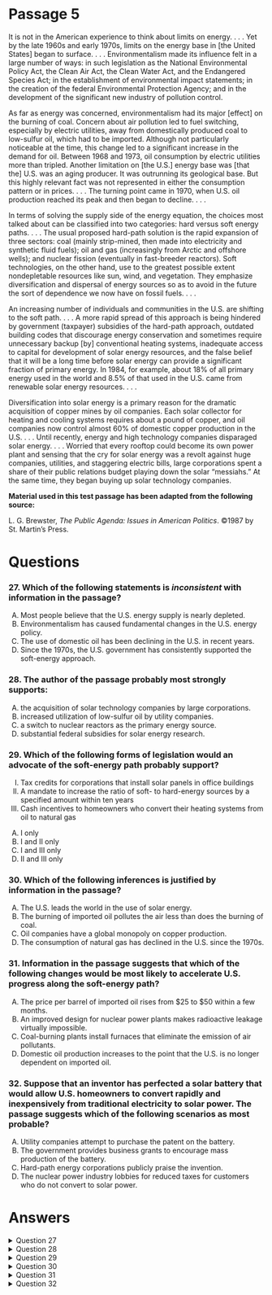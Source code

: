 # Passage 5
It is not in the American experience to think about limits on energy. . . . Yet by the late 1960s and early 1970s, limits on the energy base in [the United States] began to surface. . . . Environmentalism made its influence felt in a large number of ways: in such legislation as the National Environmental Policy Act, the Clean Air Act, the Clean Water Act, and the Endangered Species Act; in the establishment of environmental impact statements; in the creation of the federal Environmental Protection Agency; and in the development of the significant new industry of pollution control.

As far as energy was concerned, environmentalism had its major [effect] on the burning of coal. Concern about air pollution led to fuel switching, especially by electric utilities, away from domestically produced coal to low-sulfur oil, which had to be imported. Although not particularly noticeable at the time, this change led to a significant increase in the demand for oil. Between 1968 and 1973, oil consumption by electric utilities more than tripled. Another limitation on [the U.S.] energy base was [that the] U.S. was an aging producer. It was outrunning its geological base. But this highly relevant fact was not represented in either the consumption pattern or in prices. . . . The turning point came in 1970, when U.S. oil production reached its peak and then began to decline. . . .

In terms of solving the supply side of the energy equation, the choices most talked about can be classified into two categories: hard versus soft energy paths. . . . The usual proposed hard-path solution is the rapid expansion of three sectors: coal (mainly strip-mined, then made into electricity and synthetic fluid fuels); oil and gas (increasingly from Arctic and offshore wells); and nuclear fission (eventually in fast-breeder reactors). Soft technologies, on the other hand, use to the greatest possible extent nondepletable resources like sun, wind, and vegetation. They emphasize diversification and dispersal of energy sources so as to avoid in the future the sort of dependence we now have on fossil fuels. . . .

An increasing number of individuals and communities in the U.S. are shifting to the soft path. . . . A more rapid spread of this approach is being hindered by government (taxpayer) subsidies of the hard-path approach, outdated building codes that discourage energy conservation and sometimes require unnecessary backup [by] conventional heating systems, inadequate access to capital for development of solar energy resources, and the false belief that it will be a long time before solar energy can provide a significant fraction of primary energy. In 1984, for example, about 18% of all primary energy used in the world and 8.5% of that used in the U.S. came from renewable solar energy resources. . . .

Diversification into solar energy is a primary reason for the dramatic acquisition of copper mines by oil companies. Each solar collector for heating and cooling systems requires about a pound of copper, and oil companies now control almost 60% of domestic copper production in the U.S. . . . Until recently, energy and high technology companies disparaged solar energy. . . . Worried that every rooftop could become its own power plant and sensing that the cry for solar energy was a revolt against huge companies, utilities, and staggering electric bills, large corporations spent a share of their public relations budget playing down the solar “messiahs.” At the same time, they began buying up solar technology companies.

**Material used in this test passage has been adapted from the following source:**

L. G. Brewster, *The Public Agenda: Issues in American Politics*. ©1987 by St. Martin’s Press.

# Questions
### 27. Which of the following statements is *inconsistent* with information in the passage?
<ol type="A">
  <li>Most people believe that the U.S. energy supply is nearly depleted.</li>
  <li>Environmentalism has caused fundamental changes in the U.S. energy policy.</li>
  <li>The use of domestic oil has been declining in the U.S. in recent years.</li>
  <li>Since the 1970s, the U.S. government has consistently supported the soft-energy approach.</li>
</ol>

### 28. The author of the passage probably most strongly supports:
<ol type="A">
  <li>the acquisition of solar technology companies by large corporations.</li>
  <li>increased utilization of low-sulfur oil by utility companies.</li>
  <li>a switch to nuclear reactors as the primary energy source.</li>
  <li>substantial federal subsidies for solar energy research.</li>
</ol>

### 29. Which of the following forms of legislation would an advocate of the soft-energy path probably support?
<ol type="I">
  <li>Tax credits for corporations that install solar panels in office buildings</li>
  <li>A mandate to increase the ratio of soft- to hard-energy sources by a specified amount within ten years</li>
  <li>Cash incentives to homeowners who convert their heating systems from oil to natural gas</li>
</ol>
<ol type="A">
  <li>I only</li>
  <li>I and II only</li>
  <li>I and III only</li>
  <li>II and III only</li>
</ol>

### 30. Which of the following inferences is justified by information in the passage?
<ol type="A">
  <li>The U.S. leads the world in the use of solar energy.</li>
  <li>The burning of imported oil pollutes the air less than does the burning of coal.</li>
  <li>Oil companies have a global monopoly on copper production.</li>
  <li>The consumption of natural gas has declined in the U.S. since the 1970s.</li>
</ol>

### 31. Information in the passage suggests that which of the following changes would be most likely to accelerate U.S. progress along the soft-energy path?
<ol type="A">
  <li>The price per barrel of imported oil rises from $25 to $50 within a few months.</li>
  <li>An improved design for nuclear power plants makes radioactive leakage virtually impossible.</li>
  <li>Coal-burning plants install furnaces that eliminate the emission of air pollutants.</li>
  <li>Domestic oil production increases to the point that the U.S. is no longer dependent on imported oil.</li>
</ol>

### 32. Suppose that an inventor has perfected a solar battery that would allow U.S. homeowners to convert rapidly and inexpensively from traditional electricity to solar power. The passage suggests which of the following scenarios as most probable?
<ol type="A">
  <li>Utility companies attempt to purchase the patent on the battery.</li>
  <li>The government provides business grants to encourage mass production of the battery.</li>
  <li>Hard-path energy corporations publicly praise the invention.</li>
  <li>The nuclear power industry lobbies for reduced taxes for customers who do not convert to solar power.</li>
</ol>

# Answers
<details>
  <summary>Question 27</summary>
  <b>Solution</b>: The correct answer is <b>D</b>.

  <ol type="A">
    <li>The author notes that “limits on the energy base in the United States began to surface” in the late 1960s and early 1970s when oil production peaked and then began to decline. The author indicates further widespread public awareness by referring to the increasing number of individuals and communities taking the “soft-path” renewable energy approach.</li>
    <li>The author discusses the major impact environmentalism had on the burning of coal, causing a switch to oil consumption by utility companies, which then tripled between 1968 and 1973.</li>
    <li>The author refers directly to the decline of U.S. oil production.</li>
    <li>The author states the opposite: “An increasing number of individuals and communities in the U.S. are shifting to the soft path. A more rapid spread of this approach is being hindered by government (taxpayer) subsidies of the hard-path approach. . . .”</li>
  </ol>
</details>

<details>
  <summary>Question 28</summary>
  <b>Solution</b>: The correct answer is <b>D</b>.

  <ol type="A">
    <li>The author conveys concern about this because of how the energy companies began acquiring copper mines, since copper is a key part of solar heating and cooling systems. The author implies that this is part of this larger attempt to dominate the solar power industry and control energy production: “Worried that every rooftop could become its own power plant and sensing that the cry for solar energy was a revolt against huge companies, utilities, and staggering electric bills, large corporations spent a share of their public relations budget playing down the solar ‘messiahs.’ At the same time, they began buying up solar technology companies.”</li>
    <li>This is unlikely, since the author indicates support for solar energy. See <i>rationale D</i>.</li>
    <li>Since nuclear power is part of the hard-path approach, the author would likely not support this, since the author is already critical of subsidization of hard-path energy sectors. See <i>rationale D</i>.</li>
    <li>The author indicates that taxpayer-supported government subsides of the hard-path approach are hindering the development of the soft-path approach. This includes “inadequate access to capital for the development of solar energy resources.” This criticism of subsidies for the hard-path approach and of inadequate capitalization of solar energy indicates that the author would likely support subsidies for solar power.</li>
  </ol>
</details>

<details>
  <summary>Question 29</summary>
  <b>Solution</b>: The correct answer is <b>B</b>.

  <ol type="A">
    <li>Option II is also correct. See <i>rationale B</i>.</li>
    <li>The author is critical of the lack of capitalization for solar energy development and government subsidies of hard-path approaches to the energy problem such as oil and gas. Therefore, it can be inferred from this that the author would likely advocate tax credits to install solar panels in office buildings and also support an effort to mandate an increase in the ratio of soft- to hard-energy sources with in ten years.</li>
    <li>These cash incentives would represent a hard-energy approach which the author does not favor. See <i>rationale B</i>.</li>
    <li>Option III is incorrect. See <i>rationale C</i>.</li>
  </ol>
</details>

<details>
  <summary>Question 30</summary>
  <b>Solution</b>: The correct answer is <b>B</b>.

  <ol type="A">
    <li>Passage information suggests otherwise: “In 1984 . . . about 18% of all primary energy used in the world and 8.5% of that used in the U.S. came from renewable solar energy resources.”</li>
    <li>The author points out: “Concern about air pollution led to fuel switching, especially by electric utilities, away from domestically produced coal to low sulfur oil. . . .” This implies that low-sulfur oil is less polluting.</li>
    <li>Passage information shows that oil companies monopolize “almost 60% of domestic copper production in the U.S.,” but does not indicate one way or the other that these companies similarly dominate world copper production.</li>
    <li>Passage information indicates that the hard-path approach proposes rapid expansion of oil and gas resources in addition to nuclear fission and coal. However, this proposed expansion is not the same as actual expansion and the author does not indicate anywhere in the passage whether natural gas consumption has actually increased or declined since the 1970s.</li>
  </ol>
</details>

<details>
  <summary>Question 31</summary>
  <b>Solution</b>: The correct answer is <b>A</b>.

  <ol type="A">
    <li>Since a sharp rise in prices also implies a decrease in supply, this would accelerate a conversion toward soft-path energy technologies, which are nondepletable and “emphasize diversification and dispersal of energy sources so as to avoid in the future the sort of dependence we now have on fossil fuels.”</li>
    <li>This would likely slow progress toward soft-path energy, since it would reduce concerns about nuclear power plant safety and the overall viability of this hard-path energy technology.</li>
    <li>This would slow progress toward soft-path energy since the elimination of air pollutants would eliminate a major environmental concern about coal-fired plants that is not a concern with soft-path energy such as wind and solar.</li>
    <li>The author points out: “The turning point [in the consumption of oil] came in 1970, when U.S. oil production reached its peak and then began to decline.” Although the author does not say so directly, this was likely a factor in the shift toward soft-path energy technologies on the part of the “increasing number of individuals and communities in the U.S..” It follows, then, that an end to dependence on imported oil would favor hard-path energy over soft-path.</li>
  </ol>
</details>

<details>
  <summary>Question 32</summary>
  <b>Solution</b>: The correct answer is <b>A</b>.

  <ol type="A">
    <li>The author describes how oil companies acquired copper mines and solar technology companies in an attempt to diversify into this new technology. Given this information, a similar attempt on the part of utility companies to purchase this battery is a most probable scenario.</li>
    <li>This is a far less probable scenario since the author criticizes the government for subsidizing hard-path approaches rather than soft-path technologies such as solar. It follows that the government would follow basically the same pattern by <i>not</i> offering business grants to encourage mass production of the battery.</li>
    <li>This is unlikely since the author points out that hard-path corporations disparaged solar power even as they were purchasing solar technology companies. It is probable that these corporations would respond the same way to this solar battery. As in the case of solar energy cited in the passage, the battery would similarly decentralize energy production into individual homes and buildings, which the companies would view as a threat.</li>
    <li>The nuclear power industry, a hard-path industry, would likely not need to do this since, according to passage information, the government is already willing to subsidize hard-path approaches to energy.</li>
  </ol>
</details>
